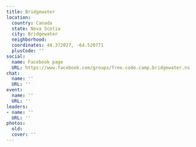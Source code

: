 ```yaml
---
title: Bridgewater
location:
  country: Canada
  state: Nova Scotia
  city: Bridgewater
  neighborhood: 
  coordinates: 44.372027, -64.520771
  plusCode: ''
social:
  name: Facebook page
  URL: https://www.facebook.com/groups/free.code.camp.bridgewater.ns
chat:
  name: ''
  URL: ''
event:
  name: ''
  URL: ''
leaders:
- name: ''
  URL: ''
photos:
  old: 
  cover: ''
---
```

